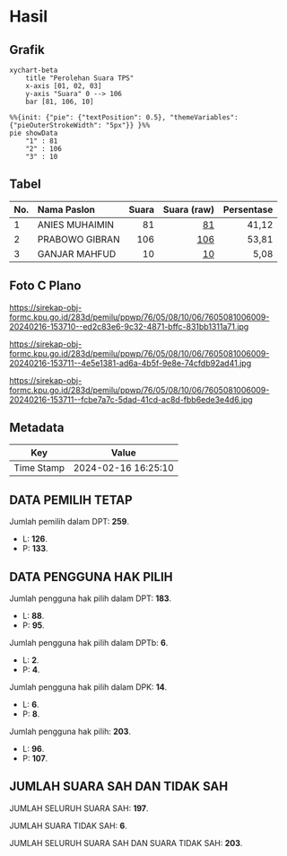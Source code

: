 # Hasil

## Grafik

```mermaid
xychart-beta
    title "Perolehan Suara TPS"
    x-axis [01, 02, 03]
    y-axis "Suara" 0 --> 106
    bar [81, 106, 10]
```

```mermaid
%%{init: {"pie": {"textPosition": 0.5}, "themeVariables": {"pieOuterStrokeWidth": "5px"}} }%%
pie showData
    "1" : 81
    "2" : 106
    "3" : 10
```

## Tabel

| No. | Nama Paslon    | Suara | Suara (raw) | Persentase |
|:--- |:-------------- | -----:| -----------:| ----------:|
| 1   | ANIES MUHAIMIN | 81    | [81][p-1]   | 41,12      |
| 2   | PRABOWO GIBRAN | 106   | [106][p-2]  | 53,81      |
| 3   | GANJAR MAHFUD  | 10    | [10][p-3]   | 5,08       |


[p-1]: https://github.com/gigit-pemilu/pemilu-2024-76-sulawesi-barat/blob/main/pilpres/hitung-suara/sub/76-sulawesi-barat/sub/05-majene/sub/08-banggae-timur/sub/1006-lembang/sub/009-tps/sub/paslon-1.txt
[p-2]: https://github.com/gigit-pemilu/pemilu-2024-76-sulawesi-barat/blob/main/pilpres/hitung-suara/sub/76-sulawesi-barat/sub/05-majene/sub/08-banggae-timur/sub/1006-lembang/sub/009-tps/sub/paslon-2.txt
[p-3]: https://github.com/gigit-pemilu/pemilu-2024-76-sulawesi-barat/blob/main/pilpres/hitung-suara/sub/76-sulawesi-barat/sub/05-majene/sub/08-banggae-timur/sub/1006-lembang/sub/009-tps/sub/paslon-3.txt

## Foto C Plano

https://sirekap-obj-formc.kpu.go.id/283d/pemilu/ppwp/76/05/08/10/06/7605081006009-20240216-153710--ed2c83e6-9c32-4871-bffc-831bb1311a71.jpg

https://sirekap-obj-formc.kpu.go.id/283d/pemilu/ppwp/76/05/08/10/06/7605081006009-20240216-153711--4e5e1381-ad6a-4b5f-9e8e-74cfdb92ad41.jpg

https://sirekap-obj-formc.kpu.go.id/283d/pemilu/ppwp/76/05/08/10/06/7605081006009-20240216-153711--fcbe7a7c-5dad-41cd-ac8d-fbb6ede3e4d6.jpg


## Metadata

| Key        | Value               |
| ---------- | ------------------- |
| Time Stamp | 2024-02-16 16:25:10 |


## DATA PEMILIH TETAP

Jumlah pemilih dalam DPT: **259**.
 * L: **126**.
 * P: **133**.

## DATA PENGGUNA HAK PILIH

Jumlah pengguna hak pilih dalam DPT: **183**.
 * L: **88**.
 * P: **95**.

Jumlah pengguna hak pilih dalam DPTb: **6**.
 * L: **2**.
 * P: **4**.

Jumlah pengguna hak pilih dalam DPK: **14**.
 * L: **6**.
 * P: **8**.

Jumlah pengguna hak pilih: **203**.
 * L: **96**.
 * P: **107**.

## JUMLAH SUARA SAH DAN TIDAK SAH

JUMLAH SELURUH SUARA SAH: **197**.

JUMLAH SUARA TIDAK SAH: **6**.

JUMLAH SELURUH SUARA SAH DAN SUARA TIDAK SAH: **203**.


